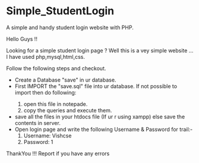# Simple_StudentLogin
A simple and handy student login website with PHP.

Hello Guys !!

Looking for a simple student login page ? Well this is a vey simple website ... 
I have used php,mysql,html,css.

Follow the following steps and checkout.
<ul>
<li> Create a Database "save" in ur database.</li>
<li> First IMPORT the "save.sql" file into ur database. If not possible to import then do following: </li>
<ol>
   <li>open this file in notepade. </li>
   <li>copy the queries and execute them. </li>
</ol>
<li> save all the files in your htdocs file (If ur r using xampp) else save the contents in server.</li>
<li> Open login page and write the following Username & Password for trail:-
<ol>
	<li>	Username: Vishcse </li>
	<li>	Password: 1 </li>
</ol>
</li>
</ul>
ThankYou !!! Report if you have any errors
